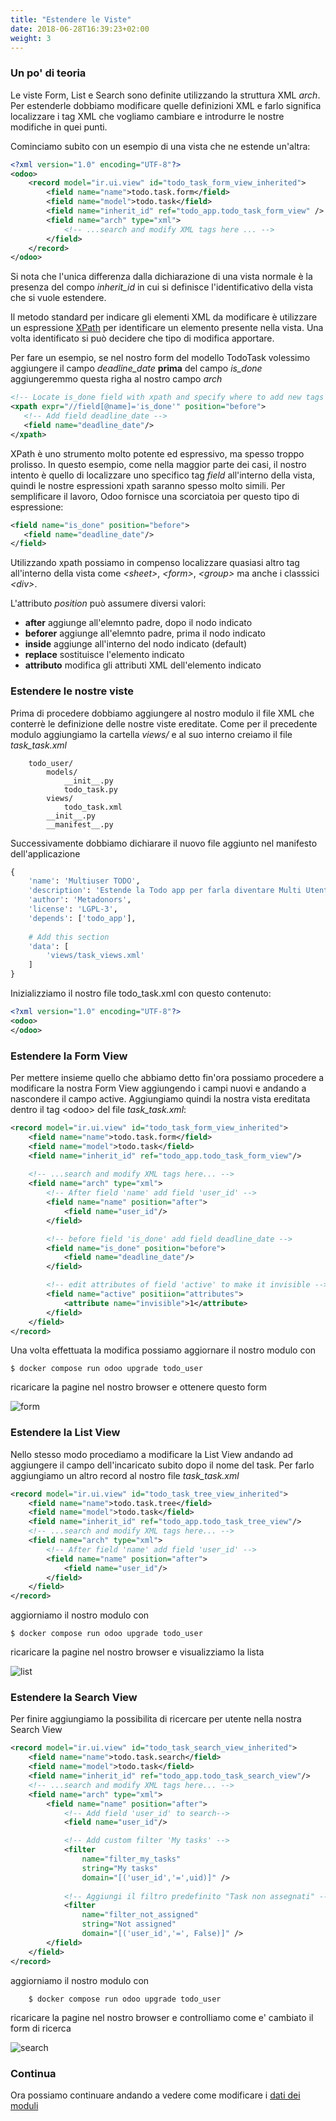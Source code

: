 ```yaml
---
title: "Estendere le Viste"
date: 2018-06-28T16:39:23+02:00
weight: 3
---
```


### Un po' di teoria

Le viste Form, List e Search sono definite utilizzando la struttura XML _arch_. Per estenderle dobbiamo modificare quelle definizioni XML e farlo significa localizzare i tag XML che vogliamo cambiare e introdurre le nostre modifiche in quei punti.

Cominciamo subito con un esempio di una vista che ne estende un'altra:

```xml
<?xml version="1.0" encoding="UTF-8"?>
<odoo>
    <record model="ir.ui.view" id="todo_task_form_view_inherited">
        <field name="name">todo.task.form</field>
        <field name="model">todo.task</field>
        <field name="inherit_id" ref="todo_app.todo_task_form_view" />
        <field name="arch" type="xml">
            <!-- ...search and modify XML tags here ... -->
        </field>
    </record>
</odoo>
```

Si nota che l'unica differenza dalla dichiarazione di una vista normale è la presenza del compo _inherit\_id_ in cui si definisce l'identificativo della vista che si vuole estendere.

Il metodo standard per indicare gli elementi XML da modificare è utilizzare un espressione [XPath](https://it.wikipedia.org/wiki/XPath) per identificare un
 elemento presente nella vista. Una volta identificato si può decidere che tipo di modifica apportare.

 Per fare un esempio, se nel nostro form del modello TodoTask volessimo aggiungere il campo _deadline\_date_ **prima** del campo _is\_done_ aggiungeremmo questa righa al nostro campo _arch_

 ```xml
 <!-- Locate is_done field with xpath and specify where to add new tags --> 
<xpath expr="//field[@name]='is_done'" position="before">
    <!-- Add field deadline_date -->
    <field name="deadline_date"/>
</xpath>
 ```

 XPath è uno strumento molto potente ed espressivo, ma spesso troppo prolisso. In questo esempio, come nella maggior parte dei casi, il nostro intento è quello di localizzare uno specifico tag _field_ all'interno della vista, quindi le nostre espressioni xpath saranno spesso molto simili. Per semplificare il lavoro, Odoo fornisce una scorciatoia per questo tipo di espressione:

 ```xml
 <field name="is_done" position="before">
    <field name="deadline_date"/>
</field>
 ```

Utilizzando xpath possiamo in compenso localizzare quasiasi altro tag all'interno della vista come _\<sheet\>_, _\<form\>_, _\<group\>_ ma anche i classsici _\<div\>_. 


L'attributo _position_ può assumere diversi valori:

- **after** aggiunge all'elemnto padre, dopo il nodo indicato
- **beforer** aggiunge all'elemnto padre, prima il nodo indicato
- **inside** aggiunge all'interno del nodo indicato (default)
- **replace** sostituisce l'elemento indicato
- **attributo** modifica gli attributi XML dell'elemento indicato

### Estendere le nostre viste

Prima di procedere dobbiamo aggiungere al nostro modulo il file XML che conterrè le definizione delle nostre viste ereditate. Come per il precedente modulo aggiungiamo la cartella _views/_ e al suo interno creiamo il file _task\_task.xml_

```
    todo_user/
        models/
            __init__.py
            todo_task.py
        views/
            todo_task.xml
        __init__.py
        __manifest__.py
```

Successivamente dobbiamo dichiarare il nuovo file aggiunto nel manifesto dell'applicazione 

```python
{
    'name': 'Multiuser TODO',
    'description': 'Estende la Todo app per farla diventare Multi Utente',
    'author': 'Metadonors',
    'license': 'LGPL-3',
    'depends': ['todo_app'],
    
    # Add this section
    'data': [
        'views/task_views.xml'
    ]
}
```

Inizializziamo il nostro file todo_task.xml con questo contenuto:

```xml
<?xml version="1.0" encoding="UTF-8"?>
<odoo>
</odoo>
```

### Estendere la Form View

Per mettere insieme quello che abbiamo detto fin'ora possiamo procedere a modificare la nostra Form View aggiungendo i campi nuovi e andando a nascondere il campo active. Aggiungiamo quindi la nostra vista ereditata dentro il tag \<odoo\> del file _task\_task.xml_:

```xml
<record model="ir.ui.view" id="todo_task_form_view_inherited">
    <field name="name">todo.task.form</field>
    <field name="model">todo.task</field>
    <field name="inherit_id" ref="todo_app.todo_task_form_view"/>
    
    <!-- ...search and modify XML tags here... -->
    <field name="arch" type="xml">
        <!-- After field 'name' add field 'user_id' -->
        <field name="name" position="after">
            <field name="user_id"/>
        </field>

        <!-- before field 'is_done' add field deadline_date -->
        <field name="is_done" position="before">
            <field name="deadline_date"/>
        </field>

        <!-- edit attributes of field 'active' to make it invisible -->
        <field name="active" positiion="attributes">
            <attribute name="invisible">1</attribute>
        </field>
    </field>
</record>
```

Una volta effettuata la modifica possiamo aggiornare il nostro modulo con

```
$ docker compose run odoo upgrade todo_user
```

ricaricare la pagine nel nostro browser e ottenere questo form

![form](/odoo.workshop/screen/estendere_viste/form.png?width=60pc)


### Estendere la List View

Nello stesso modo procediamo a modificare la List View andando ad aggiungere il campo dell'incaricato subito dopo il nome del task. Per farlo aggiungiamo un altro record al nostro file _task\_task.xml_

```xml
<record model="ir.ui.view" id="todo_task_tree_view_inherited">
    <field name="name">todo.task.tree</field>
    <field name="model">todo.task</field>
    <field name="inherit_id" ref="todo_app.todo_task_tree_view"/>
    <!-- ...search and modify XML tags here... -->
    <field name="arch" type="xml">
        <!-- After field 'name' add field 'user_id' -->
        <field name="name" position="after">
            <field name="user_id"/>
        </field>
    </field>
</record>
```

aggiorniamo il nostro modulo con

```
$ docker compose run odoo upgrade todo_user
```

ricaricare la pagine nel nostro browser e visualizziamo la lista

![list](/odoo.workshop/screen/estendere_viste/list.png?width=60pc)


### Estendere la Search View

Per finire aggiungiamo la possibilita di ricercare per utente nella nostra Search View
```xml
<record model="ir.ui.view" id="todo_task_search_view_inherited">
    <field name="name">todo.task.search</field>
    <field name="model">todo.task</field>
    <field name="inherit_id" ref="todo_app.todo_task_search_view"/>
    <!-- ...search and modify XML tags here... -->
    <field name="arch" type="xml">
        <field name="name" position="after">
            <!-- Add field 'user_id' to search-->
            <field name="user_id"/>

            <!-- Add custom filter 'My tasks' -->
            <filter 
                name="filter_my_tasks" 
                string="My tasks" 
                domain="[('user_id','=',uid)]" />
            
            <!-- Aggiungi il filtro predefinito "Task non assegnati" -->
            <filter 
                name="filter_not_assigned" 
                string="Not assigned" 
                domain="[('user_id','=', False)]" />
        </field>
    </field>
</record>

```

aggiorniamo il nostro modulo con

```
    $ docker compose run odoo upgrade todo_user
```

ricaricare la pagine nel nostro browser e controlliamo come e' cambiato il form di ricerca

![search](/odoo.workshop/screen/estendere_viste/search.png?width=60pc)


### Continua

Ora possiamo continuare andando a vedere come modificare i [dati dei moduli](/odoo.workshop/inheritance/estendere_dati/)
